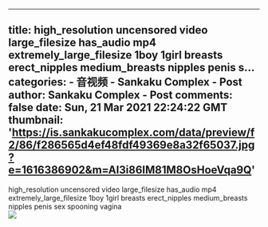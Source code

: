 
---
title: high_resolution uncensored video large_filesize has_audio mp4 extremely_large_filesize 1boy 1girl breasts erect_nipples medium_breasts nipples penis s...
categories: 
    - 音视频
    - Sankaku Complex - Post
author: Sankaku Complex - Post
comments: false
date: Sun, 21 Mar 2021 22:24:22 GMT
thumbnail: 'https://is.sankakucomplex.com/data/preview/f2/86/f286565d4ef48fdf49369e8a32f65037.jpg?e=1616386902&m=AI3i86IM81M8OsHoeVqa9Q'
---

<div>   
high_resolution uncensored video large_filesize has_audio mp4 extremely_large_filesize 1boy 1girl breasts erect_nipples medium_breasts nipples penis sex spooning vagina<br> <div xmlns="http://www.w3.org/1999/xhtml"> <a title="high_resolution uncensored video large_filesize has_audio mp4 extremely_large_filesize 1boy 1girl breasts erect_nipples medium_breasts nipples penis sex spooning vagina" target="_blank" href="https://idol.sankakucomplex.com/post/show/767939"> <img src="https://is.sankakucomplex.com/data/preview/f2/86/f286565d4ef48fdf49369e8a32f65037.jpg?e=1616386902&m=AI3i86IM81M8OsHoeVqa9Q" referrerpolicy="no-referrer"> </a> </div>   
</div>
            